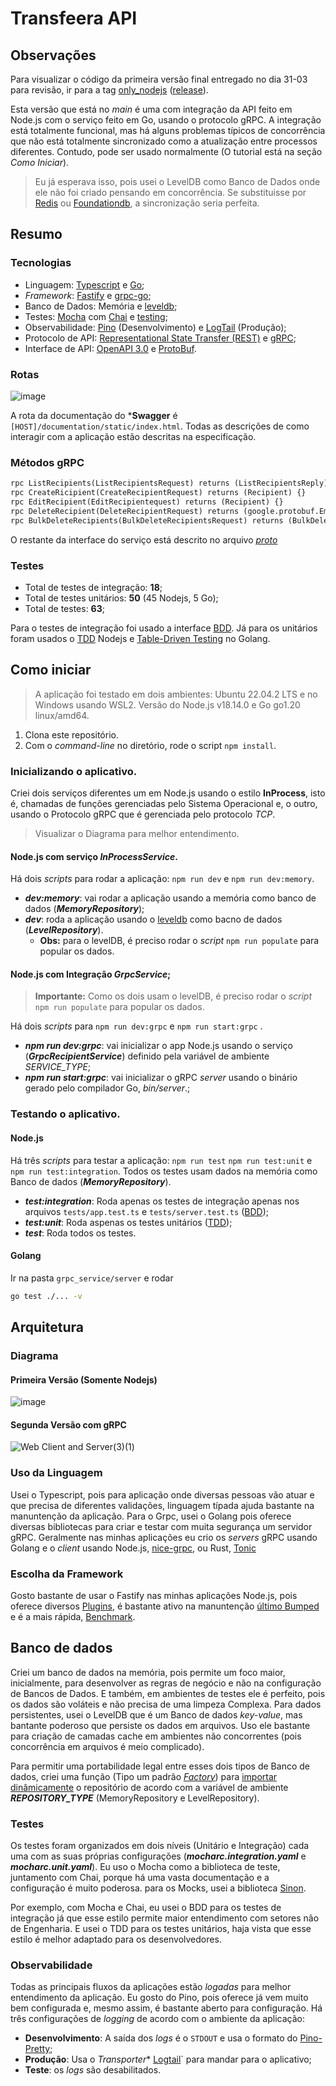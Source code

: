 # Transfeera API
## Observações
Para visualizar o código da primeira versão final entregado no dia 31-03 para revisão, ir para a tag [only_nodejs](https://github.com/lucaspere/Transfeera_API_Test/tree/only_nodejs) ([release](https://github.com/lucaspere/Transfeera_API_Test/releases/tag/only_nodejs)).

Esta versão que está no *main* é uma com integração da API feito em Node.js com o serviço feito em Go, usando o protocolo gRPC. A integração está totalmente funcional, mas há alguns problemas típicos de concorrência que não está totalmente sincronizado como a atualização entre processos diferentes. Contudo, pode ser usado normalmente (O tutorial está na seção *Como Iniciar*).

> Eu já esperava isso, pois usei o LevelDB como Banco de Dados onde ele não foi criado pensando em concorrência. Se substituisse por [Redis](https://redis.io/) ou [Foundationdb](https://www.foundationdb.org/), a sincronização seria perfeita.
## Resumo
### Tecnologias
- Linguagem: [Typescript](https://www.typescriptlang.org/) e [Go](https://go.dev/);
- *Framework*: [Fastify](https://www.fastify.io/) e [grpc-go](https://github.com/grpc/grpc-go);
- Banco de Dados: Memória e [leveldb](https://github.com/google/leveldb);
- Testes: [Mocha](https://mochajs.org/) com [Chai](https://www.chaijs.com/) e [testing](https://pkg.go.dev/testing);
- Observabilidade: [Pino](https://github.com/pinojs/pino) (Desenvolvimento) e [LogTail](https://betterstack.com/logtail) (Produção);
- Protocolo de API: [Representational State Transfer (REST)](https://www.ics.uci.edu/~fielding/pubs/dissertation/rest_arch_style.htm) e [gRPC](https://grpc.io/);
- Interface de API: [OpenAPI 3.0](https://spec.openapis.org/oas/v3.0.3) e [ProtoBuf](https://protobuf.dev/).

### Rotas
![image](https://user-images.githubusercontent.com/46873546/229122352-a48b2183-d2a5-47fc-b431-e2b3c48d7b07.png)

A rota da documentação do ***Swagger** é ``[HOST]/documentation/static/index.html``. Todas as descrições de como interagir com a aplicação estão descritas na especificação.

### Métodos gRPC
  ```proto
  rpc ListRecipients(ListRecipientsRequest) returns (ListRecipientsReply) {}
  rpc CreateRicipient(CreateRecipientRequest) returns (Recipient) {}
  rpc EditRecipient(EditRecipientequest) returns (Recipient) {}
  rpc DeleteRecipient(DeleteRecipientRequest) returns (google.protobuf.Empty) {}
  rpc BulkDeleteRecipients(BulkDeleteRecipientsRequest) returns (BulkDeleteResponse) {}
 ```
 O restante da interface do serviço está descrito no arquivo [*proto*](https://github.com/lucaspere/Transfeera_API_Test/blob/main/grpc_service/service/recipients.proto)
 
### Testes
- Total de testes de integração: **18**;
- Total de testes unitários: **50** (45 Nodejs, 5 Go);
- Total de testes: **63**;

Para o testes de integração foi usado a interface [BDD](https://pt.wikipedia.org/wiki/Behavior_Driven_Development). Já para os unitários foram usados o [TDD](https://pt.wikipedia.org/wiki/Test-driven_development) Nodejs e [Table-Driven Testing](https://engineering.mercari.com/en/blog/entry/20211221-a-deep-dive-into-table-driven-testing-in-golang/) no Golang.

## Como iniciar
> A aplicação foi testado em dois ambientes: Ubuntu 22.04.2 LTS e no Windows usando WSL2. Versão do Node.js v18.14.0 e Go go1.20 linux/amd64.

1. Clona este repositório.
2. Com o *command-line* no diretório, rode o script ``npm install``.

### Inicializando o aplicativo.
Criei dois serviços diferentes um em Node.js usando o estilo **InProcess**, isto é, chamadas de funções gerenciadas pelo Sistema Operacional e, o outro, usando o Protocolo gRPC que é gerenciada pelo protocolo *TCP*.
> Visualizar o Diagrama para melhor entendimento.

#### Node.js com serviço ***InProcessService***.
Há dois *scripts* para rodar a aplicação: `npm run dev` e `npm run dev:memory`.
- ***dev:memory***: vai rodar a aplicação usando a memória como banco de dados (***MemoryRepository***);
- ***dev***: roda a aplicação usando o [leveldb](https://github.com/google/leveldb) como bacno de dados (***LevelRepository***).
  - **Obs:** para o levelDB, é preciso rodar o *script* ``npm run populate`` para popular os dados.

#### Node.js com Integração ***GrpcService***;
 > **Importante:** Como os dois usam o levelDB, é preciso rodar o *script* ``npm run populate`` para popular os dados.
 
 Há dois *scripts* para `npm run dev:grpc` e `npm run start:grpc` .

- ***npm run dev:grpc***: vai inicializar o app Node.js usando o serviço (***GrpcRecipientService***) definido pela variável de ambiente *SERVICE_TYPE*;
- ***npm run start:grpc***: vai inicializar o gRPC *server* usando o binário gerado pelo compilador Go, *bin/server*.;

### Testando o aplicativo.
#### Node.js
Há três *scripts* para testar a aplicação: `npm run test` `npm run test:unit` e `npm run test:integration`. Todos os testes usam dados na memória como Banco de dados (***MemoryRepository***).

- ***test:integration***: Roda apenas os testes de integração apenas nos arquivos ``tests/app.test.ts`` e ``tests/server.test.ts`` ([BDD](https://pt.wikipedia.org/wiki/Behavior_Driven_Development));
- ***test:unit***: Roda aspenas os testes unitários ([TDD](https://pt.wikipedia.org/wiki/Test-driven_development));
- ***test***: Roda todos os testes.

#### Golang
Ir na pasta `grpc_service/server` e rodar
```bash
go test ./... -v
```

## Arquitetura
### Diagrama
#### Primeira Versão (Somente Nodejs)
![image](https://user-images.githubusercontent.com/46873546/229138431-02dafe09-e307-4e91-94b1-87d5f8808002.png)
#### Segunda Versão com gRPC
![Web Client and Server(3)(1)](https://user-images.githubusercontent.com/46873546/229322642-cc033c0d-8e55-4609-a903-7bc9b30b7a52.png)

### Uso da Linguagem
Usei o Typescript, pois para aplicação onde diversas pessoas vão atuar e que precisa de diferentes validações, linguagem típada ajuda bastante na manuntenção da aplicação. Para o Grpc, usei o Golang pois oferece diversas bibliotecas para criar e testar com muita segurança um servidor gRPC. Geralmente nas minhas aplicações eu crio os *servers* gRPC usando Golang e o *client* usando Node.js, [nice-grpc](https://github.com/deeplay-io/nice-grpc), ou Rust, [Tonic](https://github.com/hyperium/tonic)

### Escolha da Framework
Gosto bastante de usar o Fastify nas minhas aplicações Node.js, pois oferece diversos [Plugins](https://www.fastify.io/docs/latest/Reference/Plugins/), é bastante ativo na manuntenção [último Bumped](https://github.com/fastify/fastify/commit/87b644087c5b15bd70766bc4efeb940308d97066) e é a mais rápida, [Benchmark](https://www.fastify.io/benchmarks/).

## Banco de dados
Criei um banco de dados na memória, pois permite um foco maior, inicialmente, para desenvolver as regras de negócio e não na configuração de Bancos de Dados. E também, em ambientes de testes ele é perfeito, pois os dados são voláteis e não precisa de uma limpeza Complexa. Para dados persistentes, usei o LevelDB que é um Banco de dados *key-value*, mas bantante poderoso que persiste os dados em arquivos. Uso ele bastante para criação de camadas cache em ambientes não concorrentes (pois concorrência em arquivos é meio complicado).

Para permitir uma portabilidade legal entre esses dois tipos de Banco de dados, criei uma função (Tipo um padrão [*Factory*](https://pt.wikipedia.org/wiki/Factory_Method)) para [importar dinâmicamente](https://javascript.info/modules-dynamic-imports) o repositório de acordo com a variável de ambiente ***REPOSITORY_TYPE*** (MemoryRepository e LevelRepository).


### Testes
Os testes foram organizados em dois níveis (Unitário e Integração) cada uma com as suas próprias configurações (***mocharc.integration.yaml*** e ***mocharc.unit.yaml***). Eu uso o Mocha como a biblioteca de teste, juntamento com Chai, porque há uma vasta documentação e a configuração é muito poderosa. para os Mocks, usei a biblioteca [Sinon](https://github.com/sinonjs/sinon).

Por exemplo, com Mocha e Chai, eu usei o BDD para os testes de integração já que esse estilo permite maior entendimento com setores não de Engenharia. E usei o TDD para os testes unitários, haja vista que esse estilo é melhor adaptado para os desenvolvedores.

### Observabilidade
Todas as principais fluxos da aplicações estão *logadas* para melhor entendimento da aplicação. Eu gosto do Pino, pois oferece já vem muito bem configurada e, mesmo assim, é bastante aberto para configuração. Há três configurações de *logging* de acordo com o ambiente da aplicação:
- **Desenvolvimento**: A saída dos *logs* é o ``STDOUT`` e usa o formato do [Pino-Pretty](https://github.com/pinojs/pino-pretty);
- **Produção**: Usa o *Transporter** [Logtail](https://github.com/logtail/logtail-js)` para mandar para o aplicativo;
- **Teste**: os *logs* são desabilitados.

### 


